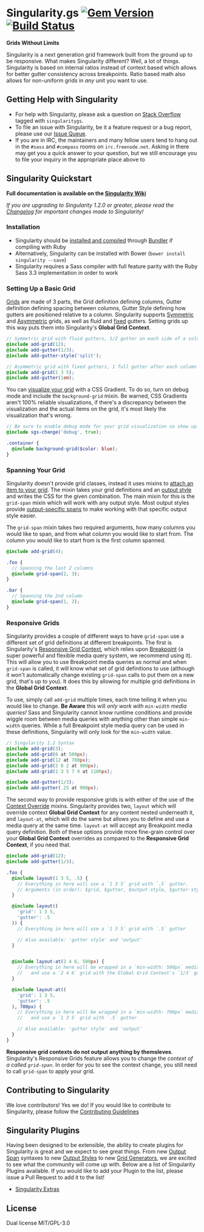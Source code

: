 # Singularity.gs [![Gem Version](https://badge.fury.io/rb/singularitygs.svg)](http://badge.fury.io/rb/singularitygs) [![Build Status](https://travis-ci.org/at-import/Singularity.svg?branch=1.x.x)](https://travis-ci.org/at-import/Singularity)

**Grids Without Limits**

Singularity is a next generation grid framework built from the ground up to be responsive. What makes Singularity different? Well, a lot of things. Singularity is based on internal ratios instead of context based which allows for better gutter consistency across breakpoints. Ratio based math also allows for non-uniform grids in *any* unit you want to use.

## Getting Help with Singularity

* For help with Singularity, please ask a question on [Stack Overflow](http://stackoverflow.com/questions/ask) tagged with `singularitygs`.
* To file an issue with Singularity, be it a feature request or a bug report, please use our [Issue Queue](https://github.com/at-import/Singularity/issues).
* If you are in IRC, the maintainers and many fellow users tend to hang out in the `#sass` and `#compass` rooms on `irc.freenode.net`. Asking in there may get you a quick answer to your question, but we still encourage you to file your inquiry in the appropriate place above to 

## Singularity Quickstart

**Full documentation is available on the [Singularity Wiki](https://github.com/at-import/Singularity/wiki)**

*If you are upgrading to Singularity 1.2.0 or greater, please read the [Changelog](https://github.com/at-import/Singularity/blob/1.x.x/CHANGELOG.md) for important changes made to Singularity!*

### Installation

* Singularity should be [installed and compiled](https://github.com/at-import/Singularity/wiki/Installation#installation) through [Bundler](http://bundler.io/) if compiling with Ruby
* Alternatively, Singularity can be installed with Bower (`bower install singularity --save`)
* Singularity requires a Sass compiler with full feature parity with the Ruby Sass 3.3 implementation in order to work

### Setting Up a Basic Grid

[Grids](https://github.com/at-import/Singularity/wiki/Creating-Grids) are made of 3 parts, the Grid definition defining columns, Gutter definition defining spacing between columns, Gutter Style defining how gutters are positioned relative to a column. Singularity supports [Symmetric](https://github.com/at-import/Singularity/wiki/Creating-Grids#symmetric-grids) and [Asymmetric](https://github.com/at-import/Singularity/wiki/Creating-Grids#asymmetric-grids) grids, as well as fluid and [fixed](https://github.com/at-import/Singularity/wiki/Creating-Grids#fixed-gutters) gutters. Setting grids up this way puts them into Singularity's **Global Grid Context**.

```scss
// Symmetric grid with fluid gutters, 1/2 gutter on each side of a column
@include add-grid(12);
@include add-gutter(1/3);
@include add-gutter-style('split');
```

```scss
// Asymmetric grid with fixed gutters, 1 full gutter after each column
@include add-grid(1 3 5);
@include add-gutter(1em);
```

You can [visualize your grid](https://github.com/at-import/Singularity/wiki/Creating-Grids#visualizing-your-grids) with a CSS Gradient. To do so, turn on debug mode and include the `background-grid` mixin. Be warned, CSS Gradients aren't 100% reliable visualizations, if there's a discrepancy between the visualization and the actual items on the grid, it's most likely the visualization that's wrong.

```scss
// Be sure to enable debug mode for your grid visualization so show up:
@include sgs-change('debug', true);

.container {
  @include background-grid($color: blue);
}
```` 

### Spanning Your Grid

Singularity doesn't provide grid classes, instead it uses mixins to [attach an item to your grid](https://github.com/at-import/Singularity/wiki/Spanning-The-Grid). The mixin takes your grid definitions and an [output style](https://github.com/at-import/Singularity/wiki/Output-Styles) and writes the CSS for the given combination. The main mixin for this is the `grid-span` mixin which will work with any output style. Most output styles provide [output-specific spans](https://github.com/at-import/Singularity/wiki/Spanning-The-Grid#output-span) to make working with that specific output style easier.

The `grid-span` mixin takes two required arguments, how many columns you would like to span, and from what column you would like to start from. The column you would like to start from is the first column spanned.

```scss
@include add-grid(4);

.foo {
  // Spanning the last 2 columns
  @include grid-span(2, 3);
}

.bar {
  // Spanning the 2nd column
  @include grid-span(1, 2);
}
```

### Responsive Grids

Singularity provides a couple of different ways to have `grid-span` use a different set of grid definitions at different breakpoints. The first is Singularity's [Responsive Grid Context](https://github.com/at-import/Singularity/wiki/Creating-Grids#responsive-grids), which relies upon [Breakpoint](https://github.com/team-sass/breakpoint) (a super powerful and flexible media query system, we recommend using it). This will allow you to use Breakpoint media queries as normal and when `grid-span` is called, it will know what set of grid definitions to use (although it won't automatically change existing `grid-span` calls to put them on a new grid, that's up to you). It does this by allowing for multiple grid definitions in the **Global Grid Context**.

To use, simply call `add-grid` multiple times, each time telling it when you would like to change. **Be Aware** this will *only work with `min-width` media queries!* Sass and Singularity cannot know runtime conditions and provide wiggle room between media queries with anything other than simple `min-width` queries. While a full Breakpoint style media query can be used in these definitions, Singularity will only look for the `min-width` value.

```scss
// Singularity 1.2 Syntax
@include add-grid(3);
@include add-grid(6 at 500px);
@include add-grid(12 at 700px);
@include add-grid(2 8 2 at 900px);
@include add-grid(1 3 5 7 9 at 1100px);

@include add-gutter(1/3);
@include add-gutter(.25 at 900px);
```

The second way to provide responsive grids is with either of the use of the [Context Override](https://github.com/at-import/Singularity/wiki/Spanning-The-Grid#group-context-overrides) mixins. Singularity provides two, `layout` which will override context **Global Grid Context** for any content nested underneath it, and `layout-at`, which will do the same but allows you to define and use a media query at the same time. `layout-at` will accept any Breakpoint media query definition. Both of these options provide more fine-grain control over your **Global Grid Context** overrides as compared to the **Responsive Grid Context**, if you need that.

```scss
@include add-grid(12);
@include add-gutter(1/3);

.foo {
  @include layout(1 3 5, .5) {
    // Everything in here will use a `1 3 5` grid with `.5` gutter.
    // Arguments (in order): $grid, $gutter, $output-style, $gutter-style
  }

  @include layout((
    'grid': 1 3 5,
    'gutter': .5
  )) {
    // Everything in here will use a `1 3 5` grid with `.5` gutter

    // Also available: 'gutter style' and 'output'
  }


  @include layout-at(2 4 6, 500px) {
    // Everything in here will be wrapped in a `min-width: 500px` media query
    //   and use a `2 4 6` grid with the Global Grid Context's `1/3` gutter
  }

  @include layout-at((
    'grid': 1 3 5,
    'gutter': .5
  ), 700px) {
    // Everything in here will be wrapped in a `min-width: 700px` media query
    //   and use a `1 3 5` grid with `.5` gutter

    // Also available: 'gutter style' and 'output'
  }
}
```

**Responsive grid contexts do not output anything by themsleves**. Singularity's Responsive Grids feature allows you to change the *context of a called `grid-span`*. In order for you to see the context change, you still need to call `grid-span` to apply your grid.

## Contributing to Singularity

We love contributors! Yes we do! If you would like to contribute to Singularity, please follow the [Contributing Guidelines](https://github.com/at-import/Singularity/blob/1.x.x/CONTRIBUTING.md)

## Singularity Plugins

Having been designed to be extensible, the ability to create plugins for Singularity is great and we expect to see great things. From new [Output Span](https://github.com/at-import/Singularity/wiki/Spanning-The-Grid#output-span) syntaxes to new [Output Styles](https://github.com/at-import/Singularity/wiki/Output-Styles) to new [Grid Generators](https://github.com/at-import/Singularity/wiki/Grid-Generators), we are excited to see what the community will come up with. Below are a list of Singularity Plugins available. If you would like to add your Plugin to the list, please issue a Pull Request to add it to the list!

* [Singularity Extras](https://github.com/at-import/Singularity-Extras)

## License

Dual license MIT/GPL-3.0
